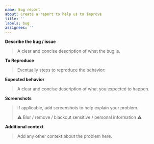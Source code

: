 ```yaml
---
name: Bug report
about: Create a report to help us to improve
title: ''
labels: bug
assignees: ''
---
```


**Describe the bug / issue**

> A clear and concise description of what the bug is.

**To Reproduce**

> Eventually steps to reproduce the behavior:

**Expected behavior**

> A clear and concise description of what you expected to happen.

**Screenshots**

> If applicable, add screenshots to help explain your problem.
>
> ⚠️ Blur / remove / blackout sensitive / personal information ⚠️

**Additional context**

> Add any other context about the problem here.
